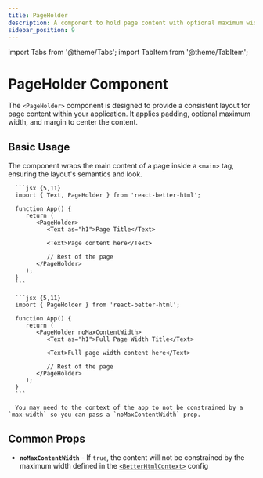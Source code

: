 ```yaml
---
title: PageHolder
description: A component to hold page content with optional maximum width and padding.
sidebar_position: 9
---
```


import Tabs from '@theme/Tabs';
import TabItem from '@theme/TabItem';

# PageHolder Component

The `<PageHolder>` component is designed to provide a consistent layout for page content within your application. It applies padding, optional maximum width, and margin to center the content.

## Basic Usage

The component wraps the main content of a page inside a `<main>` tag, ensuring the layout's semantics and look.

<Tabs>
   <TabItem value="basic" label="Basic PageHolder" default>

      ```jsx {5,11}
      import { Text, PageHolder } from 'react-better-html';

      function App() {
         return (
            <PageHolder>
               <Text as="h1">Page Title</Text>

               <Text>Page content here</Text>

               // Rest of the page
            </PageHolder>
         );
      }
      ```

   </TabItem>

   <TabItem value="noMaxWidth" label="No Max Width">

      ```jsx {5,11}
      import { PageHolder } from 'react-better-html';

      function App() {
         return (
            <PageHolder noMaxContentWidth>
               <Text as="h1">Full Page Width Title</Text>

               <Text>Full page width content here</Text>

               // Rest of the page
            </PageHolder>
         );
      }
      ```

      You may need to the context of the app to not be constrained by a `max-width` so you can pass a `noMaxContentWidth` prop.

   </TabItem>
</Tabs>

## Common Props

-  **`noMaxContentWidth`** - If `true`, the content will not be constrained by the maximum width defined in the [`<BetterHtmlContext>`](../getting-started/configuration#app-configuration) config
